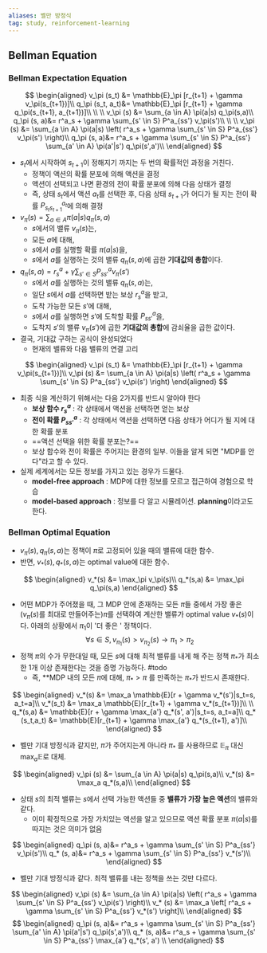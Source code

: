 ```yaml
---
aliases: 벨만 방정식
tag: study, reinforcement-learning
---
```

## Bellman Equation
### Bellman Expectation Equation
$$
\begin{aligned}
v_\pi (s_t) &= \mathbb{E}_\pi [r_{t+1} + \gamma v_\pi(s_{t+1})]\\
q_\pi (s_t, a_t)&= \mathbb{E}_\pi [r_{t+1} + \gamma q_\pi(s_{t+1}, a_{t+1})]\\
\\
\\
v_\pi (s) &= \sum_{a \in A} \pi(a|s) q_\pi(s,a)\\
q_\pi (s, a)&= r^a_s + \gamma \sum_{s' \in S} P^a_{ss'} v_\pi(s')\\
\\
\\
v_\pi (s) &= \sum_{a \in A} \pi(a|s) \left( r^a_s + \gamma \sum_{s' \in S} P^a_{ss'} v_\pi(s') \right)\\
q_\pi (s, a)&= r^a_s + \gamma \sum_{s' \in S} P^a_{ss'} \sum_{a' \in A} \pi(a'|s') q_\pi(s',a')\\
\end{aligned}
$$
- $s_t$에서 시작하여 $s_{t+1}$이 정해지기 까지는 두 번의 확률적인 과정을 거친다.
	- 정책이 액션의 확률 분포에 의해 액션을 결정
	- 액션이 선택되고 나면 환경의 전이 확률 분포에 의해 다음 상태가 결정
	- 즉, 상태 $s_t$에서 액션 $a_t$를 선택한 후, 다음 상태 $s_{t+1}$가 어디가 될 지는 전이 확률 $P^{a_t}_{s_t s_{t+1}}$에 의해 결정
- $v_\pi (s) = \sum_{a \in A} \pi(a|s) q_\pi(s,a)$
	- $s$에서의 밸류 $v_\pi (s)$는,
	- 모든 $a$에 대해,
	- $s$에서 $a$를 실행할 확률 $\pi(a|s)$을, 
	- $s$에서 $a$를 실행하는 것의 밸류 $q_\pi(s,a)$에 곱한 **기대값의 총합**이다.
- $q_\pi (s, a) = r^a_s + \gamma \sum_{s' \in S} P^a_{ss'} v_\pi(s')$
	- $s$에서 $a$를 실행하는 것의 밸류 $q_\pi(s,a)$는,
	- 일단 $s$에서 $a$를 선택하면 받는 보상 $r^a_s$을 받고,
	- 도착 가능한 모든 $s'$에 대해,
	- $s$에서 $a$를 실행하면 $s'$에 도착할 확률 $P^a_{ss'}$을, 
	- 도착지 $s'$의 밸류 $v_\pi(s')$에 곱한 **기대값의 총합**에 감쇠율을 곱한 값이다.
- 결국, 기대값 구하는 공식이 완성되었다
	- 현재의 밸류와 다음 밸류의 연결 고리

$$
\begin{aligned}
v_\pi (s_t) &= \mathbb{E}_\pi [r_{t+1} + \gamma v_\pi(s_{t+1})]\\
v_\pi (s) &= \sum_{a \in A} \pi(a|s) \left( r^a_s + \gamma \sum_{s' \in S} P^a_{ss'} v_\pi(s') \right)
\end{aligned}
$$
- 최종 식을 계산하기 위해서는 다음 2가지를 반드시 알아야 한다
	- **보상 함수 $r^a_s$** : 각 상태에서 액션을 선택하면 얻는 보상
	- **전이 확률 $P^a_{ss'}$** : 각 상태에서 액션을 선택하면 다음 상태가 어디가 될 지에 대한 확률 분포
	- ==액션 선택을 위한 확률 분포는?==
	- 보상 함수와 전이 확률은 주어지는 환경의 일부. 이들을 알게 되면 "MDP를 안다"라고 할 수 있다.
- 실제 세계에서는 모든 정보를 가지고 있는 경우가 드물다.
	- **model-free approach** : MDP에 대한 정보를 모르고 접근하여 경험으로 학습
	- **model-based approach** : 정보를 다 알고 시뮬레이션. **planning**이라고도 한다.

### Bellman Optimal Equation
- $v_\pi(s), q_\pi(s, a)$는 정책이 $\pi$로 고정되어 있을 때의 밸류에 대한 함수.
- 반면, $v_*(s), q_*(s, a)$는 optimal value에 대한 함수.

$$
\begin{aligned}
v_*(s) &= \max_\pi v_\pi(s)\\
q_*(s,a) &= \max_\pi q_\pi(s,a)
\end{aligned}
$$
- 어떤 MDP가 주어졌을 때, 그 MDP 안에 존재하는 모든 $\pi$들 중에서 가장 좋은 ($v_\pi(s)$를 최대로 만들어주는)$\pi$를 선택하여 계산한 밸류가 optimal value $v_*(s)$이다. 아래의 상황에서 $\pi_1$이 '더 좋은 ' 정책이다.
$$
\forall s \in S, v_{\pi_1}(s) > v_{\pi_2}(s) \rightarrow \pi_1 > \pi_2
$$
- 정책 $\pi$의 수가 무한대일 때, 모든 $s$에 대해 최적 밸류를 내게 해 주는 정책 $\pi_*$가 최소한 1개 이상 존재한다는 것을 증명 가능하다. #todo 
	- 즉, **MDP 내의 모든 $\pi$에 대해, $\pi_* > \pi$ 를 만족하는 $\pi_*$가 반드시 존재한다.

$$
\begin{aligned}
v_*(s) &= \max_a \mathbb{E}[r + \gamma v_*(s')|s_t=s, a_t=a]\\
v_*(s_t) &= \max_a \mathbb{E}[r_{t+1} + \gamma v_*(s_{t+1})]\\
\\
q_*(s,a) &= \mathbb{E}[r + \gamma \max_{a'} q_*(s', a')|s_t=s, a_t=a]\\
q_*(s_t,a_t) &= \mathbb{E}[r_{t+1} + \gamma \max_{a'} q_*(s_{t+1}, a')]\\
\end{aligned}
$$
- 벨만 기대 방정식과 같지만, $\pi$가 주어지는게 아니라 $\pi_*$ 를 사용하므로 $\mathbb{E}_\pi$ 대신 $\max_a \mathbb{E}$로 대체.

$$
\begin{aligned}
v_\pi (s) &= \sum_{a \in A} \pi(a|s) q_\pi(s,a)\\
v_*(s) &= \max_a q_*(s,a)\\
\end{aligned}
$$
- 상태 $s$의 최적 밸류는 $s$에서 선택 가능한 액션들 중 **밸류가 가장 높은 액션**의 밸류와 같다.
	- 이미 확정적으로 가장 가치있는 액션을 알고 있으므로 액션 확률 분포 $\pi(a|s)$를 따지는 것은 의미가 없음

$$
\begin{aligned}
q_\pi (s, a)&= r^a_s + \gamma \sum_{s' \in S} P^a_{ss'} v_\pi(s')\\
q_* (s, a)&= r^a_s + \gamma \sum_{s' \in S} P^a_{ss'} v_*(s')\\
\end{aligned}
$$
- 벨만 기대 방정식과 같다. 최적 밸류를 내는 정책을 쓰는 것만 다르다.

$$
\begin{aligned}
v_\pi (s) &= \sum_{a \in A} \pi(a|s) \left( r^a_s + \gamma \sum_{s' \in S} P^a_{ss'} v_\pi(s') \right)\\
v_* (s) &= \max_a \left[ r^a_s + \gamma \sum_{s' \in S} P^a_{ss'} v_*(s') \right]\\
\end{aligned}
$$
$$
\begin{aligned}
q_\pi (s, a)&= r^a_s + \gamma \sum_{s' \in S} P^a_{ss'} \sum_{a' \in A} \pi(a'|s') q_\pi(s',a')\\
q_* (s, a)&= r^a_s + \gamma \sum_{s' \in S} P^a_{ss'} \max_{a'} q_*(s', a') \\
\end{aligned}
$$
